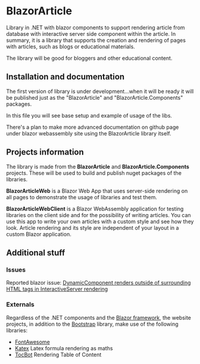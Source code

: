 <!-- https://github.com/witM/BlazorArticle -->
<!-- github pages: https://witm.github.io/BlazorArticle/ -->

# BlazorArticle

Library in .NET with blazor components to support rendering article from database with interactive server side component within the article. In summary, it is a library that supports the creation and rendering of pages with articles, such as blogs or educational materials.

The library will be good for bloggers and other educational content.

## Installation and documentation

The first version of library is under development...when it will be ready it will be published just as the "BlazorArticle" and "BlazorArticle.Components" packages.

In this file you will see base setup and example of usage of the libs.

There's a plan to make more advanced documentation on github page under blazor webassembly site using the BlazorArticle library itself.

## Projects information

The library is made from the **BlazorArticle** and **BlazorArticle.Components** projects. These will be used to build and publish nuget packages of the libraries.

**BlazorArticleWeb** is a Blazor Web App that uses server-side rendering on all pages to demonstrate the usage of libraries and test them.

**BlazorArticleWebClient** is a Blazor WebAssembly application for testing libraries on the client side and for the possibility of writing articles. You can use this app to write your own articles with a custom style and see how they look. Article rendering and its style are independent of your layout in a custom Blazor application.


## Additional stuff

### Issues

Reported blazor issue: [DynamicComponent renders outside of surrounding HTML tags in InteractiveServer rendering](https://github.com/dotnet/aspnetcore/issues/61760)

### Externals

Regardless of the .NET components and the [Blazor framework](https://dotnet.microsoft.com/en-us/apps/aspnet/web-apps/blazor), the website projects, in addition to the [Bootstrap](https://getbootstrap.com) library, make use of the following libraries:
- [FontAwesome](https://fontawesome.com)
- [Katex](https://katex.org) Latex formula rendering as maths
- [TocBot](https://tscanlin.github.io/tocbot) Rendering Table of Content